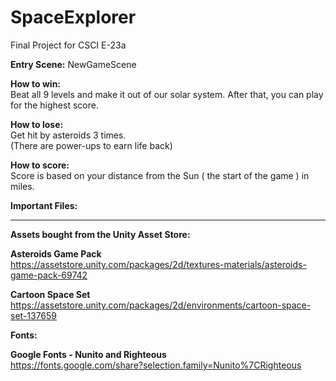 # SpaceExplorer
Final Project for CSCI E-23a

<b>Entry Scene:</b> NewGameScene

<b>How to win:</b> <br/>
Beat all 9 levels and make it out of our solar system. After that, you can play for the highest score.

<b>How to lose:</b> <br/>
Get hit by asteroids 3 times. <br/>
(There are power-ups to earn life back)

<b>How to score:</b> <br/>
Score is based on your distance from the Sun ( the start of the game ) in miles.

<b>Important Files:</b>


-----------------------------------------

<b>Assets bought from the Unity Asset Store:</b>

<b>Asteroids Game Pack</b> <br/>
https://assetstore.unity.com/packages/2d/textures-materials/asteroids-game-pack-69742

<b>Cartoon Space Set</b> <br/>
https://assetstore.unity.com/packages/2d/environments/cartoon-space-set-137659

<b>Fonts:</b>

<b>Google Fonts - Nunito and Righteous</b> <br/>
https://fonts.google.com/share?selection.family=Nunito%7CRighteous
